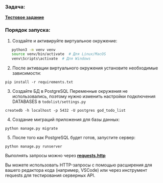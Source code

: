 ### Задача:

**[Тестовое задание](test_case.md)**

### Порядок запуска:

1. Создайте и активируйте виртуальное окружение:

```bash
   python3 -m venv venv
   source venv/bin/activate  # Для Linux/MacOS
   venv\Scripts\activate  # Для Windows
```

2. После активации виртуального окружения установите необходимые зависимости:

`pip install -r requirements.txt`

3. Создайте БД в PostgreSQL
   Переменные окружения не использовались, поэтому нужно изменить настройки подключения DATABASES в `todolist/settings.py`

`createdb -h localhost -p 5432 -U postgres god_todo_list`

4. Создание миграций приложения для базы данных:

`python manage.py migrate`

5. После того как PostgreSQL будет готов, запустите сервер:

`python manage.py runserver`

Выполнять запросы можно через **[requests.http](requests.http)**

Вы можете использовать HTTP-запросы с помощью расширения для вашего редактора кода (например, VSCode) или через инструмент requests для тестирования серверных API.
